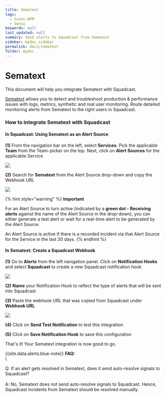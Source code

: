 ```yaml
---
title: Sematext
tags:
  - Scout-APM
  - Sensu
keywords: null
last_updated: null
summary: Send alerts to Squadcast from Sematext
sidebar: mydoc_sidebar
permalink: docs/sematext
folder: mydoc
---
```


# Sematext

This document will help you integrate Sematext with Squadcast.

[Sematext](https://sematext.com/) allows you to detect and troubleshoot production & performance issues with logs, metrics, synthetic and real user monitoring. Route detailed monitoring alerts from Sematext to the right users in Squadcast.

### How to integrate Sematext with Squadcast

#### In Squadcast: Using Sematext as an Alert Source

**(1)** From the navigation bar on the left, select **Services**. Pick the applicable **Team** from the Team-picker on the top. Next, click on **Alert Sources** for the applicable Service

![](../../.gitbook/assets/alert\_source\_1.png)

**(2)** Search for **Sematext** from the Alert Source drop-down and copy the Webhook URL

![](../../.gitbook/assets/sematext\_1.png)

{% hint style="warning" %}
**Important**

For an Alert Source to turn active (indicated by a **green dot - Receiving alerts** against the name of the Alert Source in the drop-down), you can either generate a test alert or wait for a real-time alert to be generated by the Alert Source.

An Alert Source is active if there is a recorded incident via that Alert Source for the Service in the last 30 days.
{% endhint %}

#### In Sematext: Create a Squadcast Webhook

**(1)** Go to **Alerts** from the left navigation panel. Click on **Notification Hooks** and select **Squadcast** to create a new Squadcast notification hook

![](../../.gitbook/assets/sematext\_2.png)

**(2)** **Name** your Notification Hook to reflect the type of alerts that will be sent into Squadcast

**(3)** Paste the webhook URL that was copied from Squadcast under **Webhook URL**

![](../../.gitbook/assets/sematext\_3.png)

**(4)** Click on **Send Test Notification** to test this integration

**(5)** Click on **Save Notification Hook** to save this configuration

That's it! Your Sematext integration is now good to go.

\{{site.data.alerts.blue-note\}} **FAQ:**\
\


Q: If an alert gets resolved in Sematext, does it send auto-resolve signals to Squadcast?\
\
A: No, Sematext does not send auto-resolve signals to Squadcast. Hence, Squadcast incidents from Sematext should be resolved manually.
